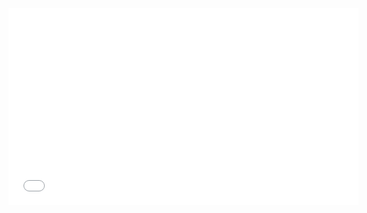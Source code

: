 <iframe width="560" height="315" src="[https://www.youtube.com/embed/YourVideoID](https://photos.app.goo.gl/wrobuQMhTiZjcvrc6)" frameborder="0" allow="accelerometer; autoplay; encrypted-media; gyroscope; picture-in-picture" allowfullscreen></iframe>
